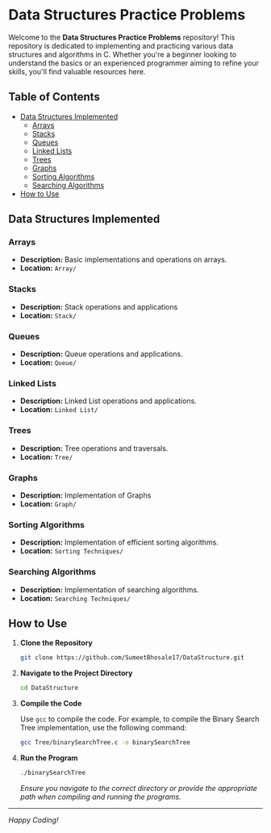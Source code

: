 # Data Structures Practice Problems

Welcome to the **Data Structures Practice Problems** repository! This repository is dedicated to implementing and practicing various data structures and algorithms in C. Whether you're a beginner looking to understand the basics or an experienced programmer aiming to refine your skills, you'll find valuable resources here.

## Table of Contents

- [Data Structures Implemented](#data-structures-implemented)
  - [Arrays](#arrays)
  - [Stacks](#stacks)
  - [Queues](#queues)
  - [Linked Lists](#linked-lists)
  - [Trees](#trees)
  - [Graphs](#graphs)
  - [Sorting Algorithms](#sorting-algorithms)
  - [Searching Algorithms](#searching-algorithms)
- [How to Use](#how-to-use)

## Data Structures Implemented

### Arrays

- **Description:** Basic implementations and operations on arrays.
- **Location:** `Array/`

### Stacks

- **Description:** Stack operations and applications
- **Location:** `Stack/`

### Queues

- **Description:** Queue operations and applications.
- **Location:** `Queue/`

### Linked Lists

- **Description:** Linked List operations and applications.
- **Location:** `Linked List/`

### Trees

- **Description:**  Tree operations and traversals.
- **Location:** `Tree/`

### Graphs

- **Description:** Implementation of Graphs
- **Location:** `Graph/`

### Sorting Algorithms

- **Description:** Implementation of efficient sorting algorithms.
- **Location:** `Sorting Techniques/`

### Searching Algorithms

- **Description:** Implementation of searching algorithms.
- **Location:** `Searching Techniques/`

## How to Use

1. **Clone the Repository**

    ```bash
    git clone https://github.com/SumeetBhosale17/DataStructure.git
    ```

2. **Navigate to the Project Directory**

    ```bash
    cd DataStructure
    ```

3. **Compile the Code**

    Use `gcc` to compile the code. For example, to compile the Binary Search Tree implementation, use the following command:

    ```bash
    gcc Tree/binarySearchTree.c -o binarySearchTree
    ```

4. **Run the Program**

    ```bash
    ./binarySearchTree
    ```

    *Ensure you navigate to the correct directory or provide the appropriate path when compiling and running the programs.*



---

*Happy Coding!*
